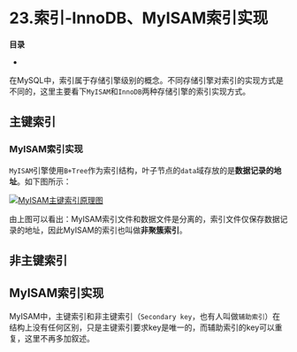 # 23.索引-InnoDB、MyISAM索引实现

**目录**

- []()



​		在MySQL中，索引属于存储引擎级别的概念。不同存储引擎对索引的实现方式是不同的，这里主要看下`MyISAM`和`InnoDB`两种存储引擎的索引实现方式。





## 主键索引	

### MyISAM索引实现

​		`MyISAM`引擎使用`B+Tree`作为索引结构，叶子节点的`data`域存放的是**数据记录的地址**。如下图所示：

[![MyISAM主键索引原理图](D:\git_code\Flee-as-a-bird-to-your-mountain\MySQL\pictures\24.2。png)](https://img2020.cnblogs.com/blog/1546632/202009/1546632-20200919221036646-2109444544.png)

​		由上图可以看出：MyISAM索引文件和数据文件是分离的，索引文件仅保存数据记录的地址，因此MyISAM的索引也叫做**非聚簇索引**。





## 非主键索引

## MyISAM索引实现

​		MyISAM中，主键索引和非主键索引（`Secondary key`，也有人叫做`辅助索引`）在结构上没有任何区别，只是主键索引要求key是唯一的，而辅助索引的key可以重复，这里不再多加叙述。




